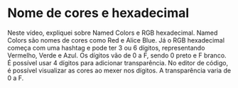# Nome de cores e hexadecimal

Neste vídeo, expliquei sobre Named Colors e RGB hexadecimal. Named Colors são nomes de cores como Red e Alice Blue. Já o RGB hexadecimal começa com uma hashtag e pode ter 3 ou 6 dígitos, representando Vermelho, Verde e Azul. Os dígitos vão de 0 a F, sendo 0 preto e F branco. É possível usar 4 dígitos para adicionar transparência. No editor de código, é possível visualizar as cores ao mexer nos dígitos. A transparência varia de 0 a F.

